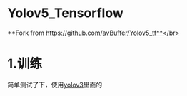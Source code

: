 # Yolov5_Tensorflow
**Fork from https://github.com/avBuffer/Yolov5_tf**</br>

# 1.训练
简单测试了下，使用[yolov3](https://github.com/YunYang1994/TensorFlow2.0-Examples/tree/master/4-Object_Detection/YOLOV3)里面的
